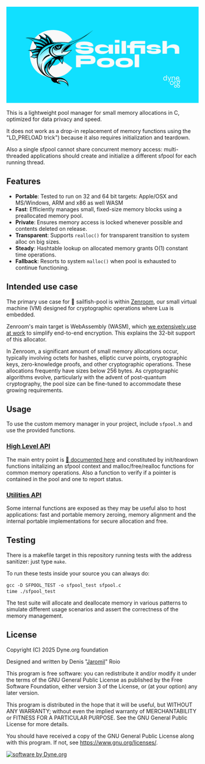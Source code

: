 <!--
SPDX-FileCopyrightText: 2025 Dyne.org foundation
SPDX-License-Identifier: GPL-3.0-or-later
-->

![](https://raw.githubusercontent.com/dyne/sailfish-pool/refs/heads/main/sailfish-pool.jpg)

This is a lightweight pool manager for small memory allocations in C,
optimized for data privacy and speed.

It does not work as a drop-in replacement of memory functions using
the "LD_PRELOAD trick") because it also requires initialization and
teardown.

Also a single sfpool cannot share concurrent memory access:
multi-threaded applications should create and initialize a different
sfpool for each running thread.

## Features

- **Portable**: Tested to run on 32 and 64 bit targets: Apple/OSX and MS/Windows, ARM and x86 as well WASM
- **Fast**: Efficiently manages small, fixed-size memory blocks using a preallocated memory pool.
- **Private**: Ensures memory access is locked whenever possible and contents deleted on release.
- **Transparent**: Supports `realloc()` for transparent transition to system alloc on big sizes.
- **Steady**: Hashtable lookup on allocated memory grants O(1) constant time operations.
- **Fallback**: Resorts to system `malloc()` when pool is exhausted to continue functioning.

## Intended use case

The primary use case for 🌊 sailfish-pool is within
[Zenroom](https://zenroo.org), our small virtual machine (VM) designed
for cryptographic operations where Lua is embedded.

Zenroom's main target is WebAssembly (WASM), which [we extensively use
at work](https://forkbomb.solutions) to simplify end-to-end
encryption. This explains the 32-bit support of this allocator.

In Zenroom, a significant amount of small memory allocations occur,
typically involving octets for hashes, elliptic curve points,
cryptographic keys, zero-knowledge proofs, and other cryptographic
operations. These allocations frequently have sizes below 256
bytes. As cryptographic algorithms evolve, particularly with the
advent of post-quantum cryptography, the pool size can be fine-tuned
to accommodate these growing requirements.

## Usage

To use the custom memory manager in your project, include `sfpool.h`
and use the provided functions.

### [High Level API](https://dyne.org/sailfish-pool/group__sfpool.html)

The main entry point is [🌊 documented
here](https://dyne.org/sailfish-pool/group__sfpool.html) and
constituted by init/teardown functions initalizing an sfpool context
and malloc/free/realloc functions for common memory operations. Also a
function to verify if a pointer is contained in the pool and one to
report status.

### [Utilities API](https://dyne.org/sailfish-pool/group__sfutil.html)

Some internal functions are exposed as they may be useful also to host
applications: fast and portable memory zeroing, memory alignment and
the internal portable implementations for secure allocation and free.

## Testing

There is a makefile target in this repository running tests with the
address sanitizer: just type `make`.

To run these tests inside your source you can always do:

    gcc -D SFPOOL_TEST -o sfpool_test sfpool.c
    time ./sfpool_test

The test suite will allocate and deallocate memory in various patterns
to simulate different usage scenarios and assert the correctness of
the memory management.

## License

Copyright (C) 2025 Dyne.org foundation

Designed and written by Denis "[Jaromil](https://jaromil.dyne.org)" Roio

This program is free software: you can redistribute it and/or modify
it under the terms of the GNU General Public License as published by
the Free Software Foundation, either version 3 of the License, or (at
your option) any later version.

This program is distributed in the hope that it will be useful, but
WITHOUT ANY WARRANTY; without even the implied warranty of
MERCHANTABILITY or FITNESS FOR A PARTICULAR PURPOSE.  See the GNU
General Public License for more details.

You should have received a copy of the GNU General Public License
along with this program.  If not, see <https://www.gnu.org/licenses/>.

[![software by Dyne.org](https://files.dyne.org/software_by_dyne.png)](http://www.dyne.org)
